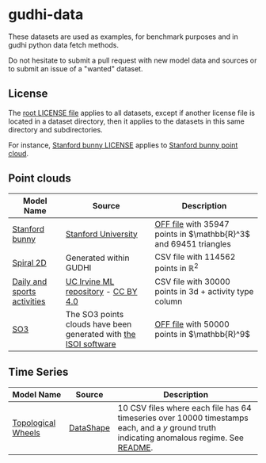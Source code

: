 # gudhi-data

These datasets are used as examples, for benchmark purposes and in gudhi python data fetch methods.

Do not hesitate to submit a pull request with new model data and sources or to submit an issue of a "wanted" dataset.

## License

The [root LICENSE file](LICENSE) applies to all datasets, except if another license file is located in a dataset
directory, then it applies to the datasets in this same directory and subdirectories.

For instance, [Stanford bunny LICENSE](points/bunny/LICENSE) applies to [Stanford bunny point cloud](points/bunny/).

## Point clouds

| Model Name | Source | Description |
|------------|--------|-------------|
| [Stanford bunny](points/bunny/bunny.off) | [Stanford University](http://graphics.stanford.edu/data/3Dscanrep/) | [OFF file](https://en.wikipedia.org/wiki/OFF_(file_format)) with 35947 points in $\mathbb{R}^3$ and 69451 triangles |
| [Spiral 2D](points/spiral_2d/spiral_2d.csv) | Generated within GUDHI | CSV file with 114562 points in $\mathbb{R}^2$ |
| [Daily and sports activities](points/activities/activities_p1_left_leg.csv) | [UC Irvine ML repository](https://archive.ics.uci.edu/ml/datasets/daily+and+sports+activities) - [CC BY 4.0](https://creativecommons.org/licenses/by/4.0/legalcode) | CSV file with 30000 points in 3d + activity type column |
| [SO3](points/SO3/SO3_50000.off) | The SO3 points clouds have been generated with [the ISOI software](https://mitchell-web.ornl.gov/SOI/index.php) | [OFF file](https://en.wikipedia.org/wiki/OFF_(file_format)) with 50000 points in $\mathbb{R}^9$ |

## Time Series

| Model Name | Source | Description                                                                                                                                                                           |
|------------|--------|---------------------------------------------------------------------------------------------------------------------------------------------------------------------------------------|
| [Topological Wheels](timeseries/topological_wheels/tw-data-annotated.png) | [DataShape](https://www.inria.fr/fr/datashape) | 10 CSV files where each file has 64 timeseries over 10000 timestamps each, and a $y$ ground truth indicating anomalous regime. See [README](timeseries/topological_wheels/README.md). |
